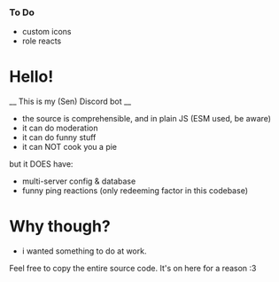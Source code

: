 ### To Do

- custom icons
- role reacts

# Hello!

__ This is my (Sen) Discord bot __

- the source is comprehensible, and in plain JS (ESM used, be aware)
- it can do moderation
- it can do funny stuff
- it can NOT cook you a pie

but it DOES have:

- multi-server config & database
- funny ping reactions (only redeeming factor in this codebase)

# Why though?

- i wanted something to do at work.

Feel free to copy the entire source code. It's on here for a reason :3
